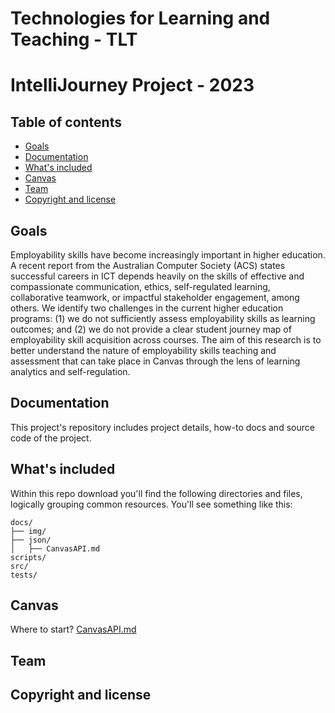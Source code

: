 # Technologies for Learning and Teaching - TLT 
# IntelliJourney Project - 2023 


## Table of contents

- [Goals](#goals)
- [Documentation](#documentation)
- [What's included](#whats-included)
- [Canvas](#canvas)
- [Team](#team)
- [Copyright and license](#copyright-and-license)

## Goals

Employability skills have become increasingly important in higher education. A recent report from the Australian Computer Society (ACS) 
states successful careers in ICT depends heavily on the skills of effective and compassionate communication, ethics, self-regulated learning,
collaborative teamwork, or impactful stakeholder engagement, among others. We identify two challenges in the current higher
education programs: (1) we do not sufficiently assess employability skills as learning outcomes; and (2) we do not provide a clear student
journey map of employability skill acquisition across courses.
The aim of this research is to better understand the nature of employability skills teaching and assessment that can take place in Canvas
through the lens of learning analytics and self-regulation.

## Documentation

This project's repository includes project details, how-to docs and source code of the project.


## What's included
Within this repo download you'll find the following directories and files, logically grouping common resources. You'll see something like this:
```text
docs/
├── img/
├── json/
│   ├── CanvasAPI.md
scripts/
src/
tests/
```

## Canvas

Where to start? [CanvasAPI.md](https://github.com/agogear/lti2021/blob/main/docs/CanvasAPI.md)

## Team


## Copyright and license
